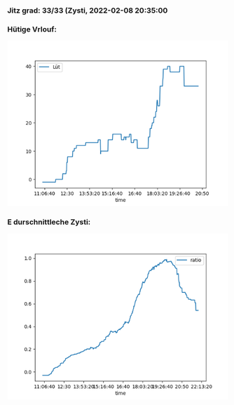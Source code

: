 ### Jitz grad: 33/33 (Zysti, 2022-02-08 20:35:00

### Hütige Vrlouf:
![Graph](Today.png)

### E durschnittleche Zysti:
![Graph](Zysti.png)